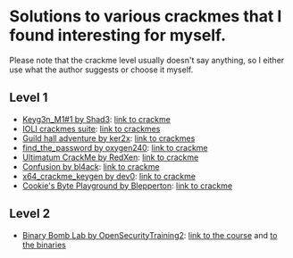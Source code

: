 # Solutions to various crackmes that I found interesting for myself.

Please note that the crackme level usually doesn't say anything, so I either use what the author suggests or choose it myself.

## Level 1

- [Keyg3n_M1#1 by Shad3](https://github.com/itwaseasy/crackmes-solutions/tree/master/crackmes.one/level1_Shad3_Keyg3n_M1_1): [link to crackme](https://crackmes.one/crackme/5e66aea233c5d4439bb2dde8)
- [IOLI crackmes suite](https://github.com/itwaseasy/crackmes-solutions/tree/master/IOLI_crackmes_suite): [link to crackmes](https://github.com/radareorg/radare2-book/raw/master/src/crackmes/ioli/IOLI-crackme.tar.gz)
- [Guild hall adventure by ker2x](https://github.com/itwaseasy/crackmes-solutions/tree/master/crackmes.one/level1_ker2x_guild_hall_adventure): [link to crackmes](https://crackmes.one/user/ker2x)
- [find_the_password by oxygen240](https://github.com/itwaseasy/crackmes-solutions/tree/master/crackmes.one/level1_oxygen240_find_the_password): [link to crackme](https://crackmes.one/crackme/5ab77f5c33c5d40ad448c678)
- [Ultimatum CrackMe by RedXen](https://github.com/itwaseasy/crackmes-solutions/tree/master/crackmes.one/level1_RedXen_Ultimatum_CrackMe): [link to crackme](https://crackmes.one/crackme/61ae4e9733c5d413767c9d69)
- [Confusion by bl4ack](https://github.com/itwaseasy/crackmes-solutions/tree/master/crackmes.one/level1_bl4ack_Confusion): [link to crackme](https://crackmes.one/crackme/61bbee6833c5d413767c9f20)
- [x64_crackme_keygen by dev0](https://github.com/itwaseasy/crackmes-solutions/tree/master/crackmes.one/level1_dev0_x64_crackme_keygen): [link to crackme](https://crackmes.one/crackme/61c8b23a33c5d413767ca0de)
- [Cookie's Byte Playground by Blepperton](https://github.com/itwaseasy/crackmes-solutions/tree/master/crackmes.one/level1_Blepperton_byte_playground): [link to crackme](https://crackmes.one/crackme/61d6402033c5d413767ca325)

## Level 2

- [Binary Bomb Lab by OpenSecurityTraining2](https://github.com/itwaseasy/crackmes-solutions/tree/master/ost2/arch1001_bomb_lab): [link to the course](https://p.ost2.fyi/courses/course-v1:OpenSecurityTraining2+Arch1001_x86-64_Asm+2021_v1/about) and [to the binaries](https://gitlab.com/opensecuritytraining/arch1001_x86-64_asm_code_for_class/-/tree/master/binary_bomb_lab)
